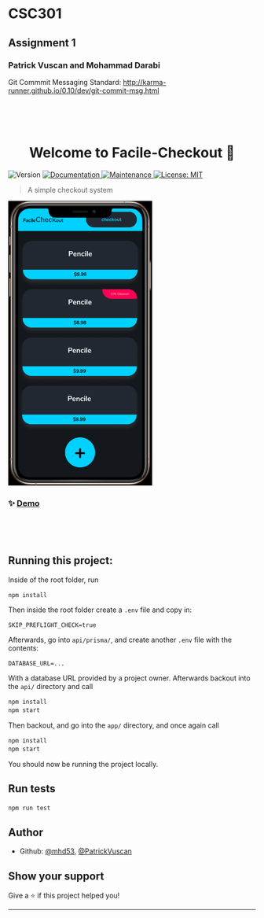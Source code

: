 <h1>CSC301</h1>
<h2>Assignment 1</h2>
<h3>Patrick Vuscan and Mohammad Darabi</h3>

Git Commmit Messaging Standard:
<http://karma-runner.github.io/0.10/dev/git-commit-msg.html>

<p>&nbsp;</p>
<p>&nbsp;</p>

<h1 align="center">Welcome to Facile-Checkout 👋</h1>
<p>
  <img alt="Version" src="https://img.shields.io/badge/version-0.0.1-blue.svg?cacheSeconds=2592000" />
  <a href="https://github.com/csc301-fall-2020/assignment-1-65-patrickvuscan-mohammaddarabi#readme" target="_blank">
    <img alt="Documentation" src="https://img.shields.io/badge/documentation-yes-brightgreen.svg" />
  </a>
  <a href="https://github.com/csc301-fall-2020/assignment-1-65-patrickvuscan-mohammaddarabi/graphs/commit-activity" target="_blank">
    <img alt="Maintenance" src="https://img.shields.io/badge/Maintained%3F-yes-green.svg" />
  </a>
  <a href="#" target="_blank">
    <img alt="License: MIT" src="https://img.shields.io/github/license/mhd53,  Avatar/Facile-Checkout" />
  </a>
</p>

> A simple checkout system

<img src="_prototypes/01_facile_item_list.png" style="zoom:70%;" />

### ✨ [Demo](https://facilecheckout.netlify.app/)

<p>&nbsp;</p>
<p>&nbsp;</p>

## Running this project:

Inside of the root folder, run

```sh
npm install
```

Then inside the root folder create a `.env` file and copy in:

```
SKIP_PREFLIGHT_CHECK=true
```

Afterwards, go into `api/prisma/`, and create another `.env` file with the contents:

```
DATABASE_URL=...
```

With a database URL provided by a project owner. Afterwards backout into the `api/` directory and call

```sh
npm install
npm start
```

Then backout, and go into the `app/` directory, and once again call

```sh
npm install
npm start
```

You should now be running the project locally.

## Run tests

```sh
npm run test
```

## Author

-   Github: [@mhd53](https://github.com/mhd53), [@PatrickVuscan](https://github.com/PatrickVuscan)

## Show your support

Give a ⭐️ if this project helped you!

---
